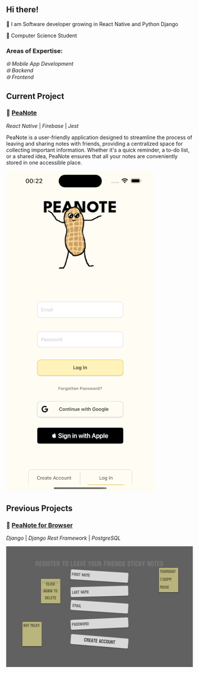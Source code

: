 ## Hi there!
💾 I am Software developer growing in React Native and Python Django

💾 Computer Science Student

### Areas of Expertise: 

*🌐 Mobile App Development* <br> 
*🌐 Backend*<br> 
*🌐 Frontend*<br> 

## Current Project
### 📝 [PeaNote](https://github.com/opielapatryk/StickifyFireBase)
*React Native* | *Firebase* | *Jest*

PeaNote is a user-friendly application designed to streamline the process of leaving and sharing notes with friends, providing a centralized space for collecting important information. Whether it's a quick reminder, a to-do list, or a shared idea, PeaNote ensures that all your notes are conveniently stored in one accessible place.

![Stickify Screen](./1.png)

## Previous Projects
### 📝 [PeaNote for Browser](https://github.com/opielapatryk/StickifyBackendDjango)
*Django* | *Django Rest Framework* | *PostgreSQL*

![Stickify Register Screen](./register.png)
